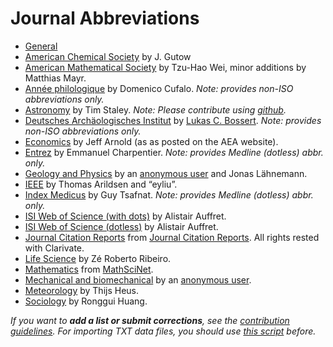 # Journal Abbreviations

* [General](journal_abbreviations_general.csv)
* [American Chemical Society](journal_abbreviations_acs.csv) by J. Gutow
* [American Mathematical Society](journal_abbreviations_ams.csv) by Tzu-Hao Wei, minor additions by Matthias Mayr.
* [Année philologique](journal_abbreviations_annee-philologique.csv) by Domenico Cufalo. _Note: provides non-ISO abbreviations only._
* [Astronomy](https://raw.githubusercontent.com/timstaley/jabref-astro-abbreviations/master/MNRAS_abbreviations.txt) by Tim Staley. _Note: Please contribute using [github](https://github.com/timstaley/jabref-astro-abbreviations)._
* [Deutsches Archäologisches Institut](journal_abbreviations_dainst.csv) by [Lukas C. Bossert](http://digitales-altertum.de). _Note: provides non-ISO abbreviations only._
* [Economics](https://raw.github.com/jrnold/jabref-econ-journal-abbrevs/master/aea-abbrevs.txt) by Jeff Arnold (as as posted on the AEA website).
* [Entrez](journal_abbreviations_entrez.csv) by Emmanuel Charpentier. _Note: provides Medline (dotless) abbr. only._
* [Geology and Physics](journal_abbreviations_geology_physics.csv) by an [anonymous user](https://sourceforge.net/p/jabref/patches/164/) and Jonas Lähnemann.
* [IEEE](journal_abbreviations_ieee.csv) by Thomas Arildsen and “eyliu”.
* [Index Medicus](journal_abbreviations_medicus.csv) by Guy Tsafnat. _Note: provides Medline (dotless) abbr. only._
* [ISI Web of Science (with dots)](journal_abbreviations_webofscience-dots.csv) by Alistair Auffret.
* [ISI Web of Science (dotless)](journal_abbreviations_webofscience.csv) by Alistair Auffret.
* [Journal Citation Reports](journal_abbreviations_jcr.csv) from [Journal Citation Reports](https://jcr.clarivate.com/JCRLandingPageAction.action). All rights rested with Clarivate.
* [Life Science](journal_abbreviations_lifescience.csv) by Zé Roberto Ribeiro.
* [Mathematics](journal_abbreviations_mathematics.csv) from [MathSciNet](https://mathscinet.ams.org/msnhtml/annser.csv).
* [Mechanical and biomechanical](journal_abbreviations_mechanical.csv) by an [anonymous user](https://sourceforge.net/p/jabref/patches/151/).
* [Meteorology](journal_abbreviations_meteorology.csv) by Thijs Heus.
* [Sociology](journal_abbreviations_sociology.csv) by Ronggui Huang.

*If you want to **add a list or submit corrections**, see the [contribution guidelines](../CONTRIBUTING.md). For importing TXT data files, you should use [this script](../convert_txt2csv.py) before.*
